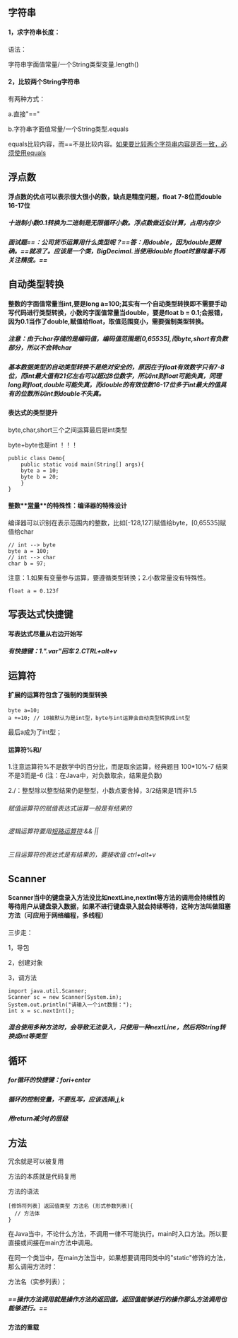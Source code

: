 ## 字符串

#### 1，求字符串长度：

语法：

字符串字面值常量/一个String类型变量.length()

#### 2，比较两个String字符串

有两种方式：

a.直接"=="

b.字符串字面值常量/一个String类型.equals

equals比较内容，而==不是比较内容。<u>如果要比较两个字符串内容是否一致，必须使用equals</u>

## 浮点数

#### 浮点数的优点可以表示很大很小的数，缺点是精度问题，float 7-8位而double 16-17位

##### 十进制小数0.1转换为二进制是无限循环小数。浮点数做近似计算，占用内存少

##### 面试题==：公司货币运算用什么类型呢？==答：用double，因为double更精确。==就凉了。应该是一个类，BigDecimal.当使用double float时意味着不再关注精度。==

## 自动类型转换

#### 整数的字面值常量当int,要是long a=100;其实有一个自动类型转换即不需要手动写代码进行类型转换，小数的字面值常量当double，要是float b = 0.1;会报错，因为0.1当作了double,赋值给float，取值范围变小，需要强制类型转换。

##### 注意：由于char存储的是编码值，编码值范围是[0,65535],而byte,short有负数部分，所以不会转char

##### 基本数据类型的自动类型转换不是绝对安全的，原因在于float有效数字只有7-8位，而int最大值有21亿左右可以超过8位数字，所以int到float可能失真，同理long到float,double可能失真，而double的有效位数16-17位多于int最大的值具有的位数所以int到double不失真。

#### 表达式的类型提升

byte,char,short三个之间运算最后是int类型

byte+byte也是int ！！！

```
public class Demo{
	public static void main(String[] args){
	byte a = 10;
	byte b = 20;
	}
}
```

#### 整数**<u>常量</u>**的特殊性：编译器的特殊设计

编译器可以识别在表示范围内的整数，比如[-128,127]赋值给byte，[0,65535]赋值给char

```
// int --> byte
byte a = 100;
// int --> char
char b = 97;
```

注意：1.如果有变量参与运算，要遵循类型转换；2.小数常量没有特殊性。

```
float a = 0.123f
```



## 写表达式快捷键

#### 写表达式尽量从右边开始写

##### 有快捷键：1.".var"回车 2.CTRL+alt+v

## 运算符

#### 扩展的运算符包含了强制的类型转换

```
byte a=10;
a +=10; // 10被默认为是int型，byte与int运算会自动类型转换成int型
```

最后a成为了int型；

#### 运算符%和/

1.注意运算符%不是数学中的百分比，而是取余运算，经典题目 100*10%-7 结果不是3而是-6 (注：在Java中，对负数取余，结果是负数)

2./：整型除以整型结果仍是整型，小数点要舍掉，3/2结果是1而非1.5

###### 赋值运算符的赋值表达式运算一般是有结果的

###### 逻辑运算符要用<u>短路运算符</u>:&& ||

###### 三目运算符的表达式是有结果的，要接收值 ctrl+alt+v

## Scanner

#### Scanner当中的键盘录入方法没比如nextLine,nextInt等方法的调用会持续性的等待用户从键盘录入数据，如果不进行键盘录入就会持续等待，这种方法叫做阻塞方法（可应用于网络编程，多线程）

三步走：

1，导包

2，创建对象

3，调方法

```
import java.util.Scanner;
Scanner sc = new Scanner(System.in);
System.out.println("请输入一个int数据：");
int x = sc.nextInt();
```



##### 混合使用多种方法时，会导致无法录入，只使用一种nextLine，然后将String转换成int等类型

## 循环

##### for循环的快捷键：fori+enter

##### 循环的控制变量，不要乱写，应该选择i,j,k

##### 用return减少if的层级

## 方法

冗余就是可以被复用

方法的本质就是代码复用

方法的语法

```
[修饰符列表] 返回值类型 方法名 (形式参数列表){
  // 方法体
}
```

在Java当中，不论什么方法，不调用一律不可能执行。main时入口方法。所以要直接或间接在main方法中调用。

在同一个类当中，在main方法当中，如果想要调用同类中的"static"修饰的方法，那么调用方法时：

方法名（实参列表）；

##### ==操作方法调用就是操作方法的返回值。返回值能够进行的操作那么方法调用也能够进行。==

#### 方法的重载